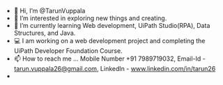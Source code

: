 - 👋 Hi, I’m @TarunVuppala
- 👀 I’m interested in exploring new things and creating.
- 🌱 I’m currently learning Web development, UiPath Studio(RPA), Data Structures, and Java.
- 💻 I am working on a web development project and completing the UiPath Developer Foundation Course.
- 📫 How to reach me ... Mobile Number +91 7989719032, Email-Id - tarun.vuppala26@gmail.com, LinkedIn - www.linkedin.com/in/tarun26
- 
<!---
TarunVuppala/TarunVuppala is a ✨ special ✨ repository because its `README.md` (this file) appears on your GitHub profile.
You can click the Preview link to take a look at your changes.
--->
